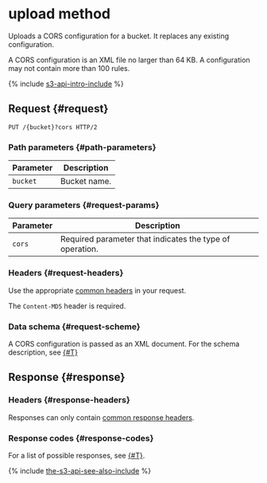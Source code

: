 # upload method

Uploads a CORS configuration for a bucket. It replaces any existing configuration.

A CORS configuration is an XML file no larger than 64 KB. A configuration may not contain more than 100 rules.

{% include [s3-api-intro-include](../../../../_includes/storage/s3-api-intro-include.md) %}

## Request {#request}

```http
PUT /{bucket}?cors HTTP/2
```

### Path parameters {#path-parameters}

Parameter | Description
----- | -----
`bucket` | Bucket name.


### Query parameters {#request-params}

Parameter | Description
----- | -----
`cors` | Required parameter that indicates the type of operation.


### Headers {#request-headers}

Use the appropriate [common headers](../common-request-headers.md) in your request.

The `Content-MD5` header is required.

### Data schema {#request-scheme}

A CORS configuration is passed as an XML document. For the schema description, see [{#T}](xml-config.md)

## Response {#response}

### Headers {#response-headers}

Responses can only contain [common response headers](../common-response-headers.md).

### Response codes {#response-codes}

For a list of possible responses, see [{#T}](../response-codes.md).

{% include [the-s3-api-see-also-include](../../../../_includes/storage/the-s3-api-see-also-include.md) %}